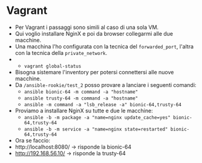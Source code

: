 # Vagrant 
* Per Vagrant i passaggi sono simili al caso di una sola VM.
* Qui voglio installare NginX e poi da browser collegarmi alle due macchine.
* Una macchina l'ho configurata con la tecnica del `forwarded_port`, l'altra con la tecnica della `private_network`.
* * `vagrant global-status`
* Bisogna sistemare l'inventory per potersi connettersi alle nuove macchine. 
* Da `/ansible-rookie/test_2` posso provare a lanciare i seguenti comandi:
  * `ansible bionic-64 -m command -a "hostname"`
  * `ansible trusty-64 -m command -a "hostname"`
  * `ansible -m command -a "lsb_release -a" bionic-64,trusty-64`
* Proviamo a installare NginX su tutte e due le macchine:
  * `ansible -b -m package -a "name=nginx update_cache=yes" bionic-64,trusty-64`
  * `ansible -b -m service -a "name=nginx state=restarted" bionic-64,trusty-64`
* Ora se faccio:
 * http://localhost:8080/ -> risponde la bionic-64
 * http://192.168.56.10/ -> risponde la trusty-64
